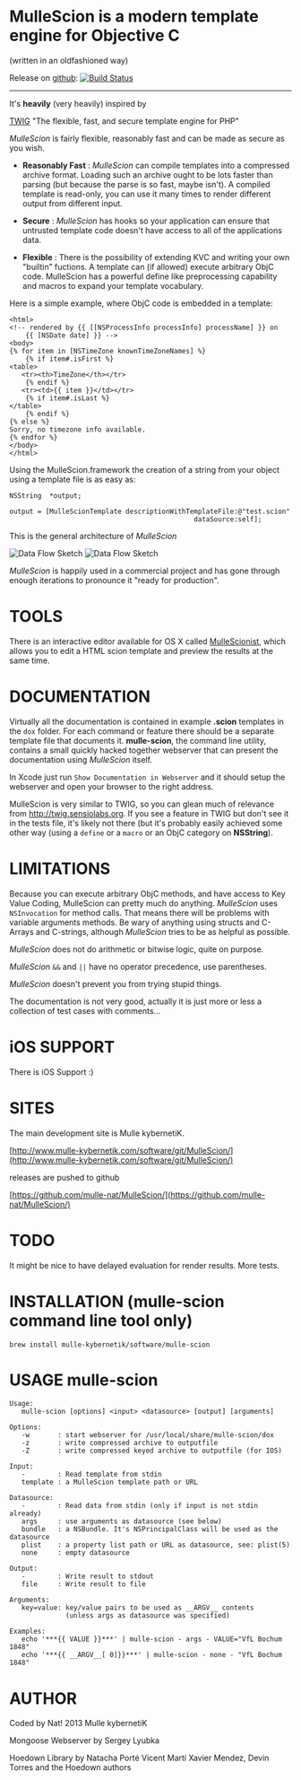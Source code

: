 
MulleScion is a modern template engine for Objective C
=============
(written in an oldfashioned way)

Release on [github](//github.com/mulle-nat/MulleScion): [![Build Status](https://travis-ci.org/mulle-nat/MulleScion.svg?branch=release)](https://travis-ci.org/mulle-nat/MulleScion)

***

It's **heavily** (very heavily) inspired by

[TWIG](//twig.sensiolabs.org/) "The flexible, fast, and secure template
engine for PHP"

*MulleScion* is fairly flexible, reasonably fast and can be made as
 secure as you wish.

* **Reasonably
Fast** :      *MulleScion* can compile templates into a compressed
               archive format. Loading such an archive ought to be lots faster
               than parsing (but because the parse is so fast, maybe isn't).
               A compiled template is read-only, you can use it many
               times to render different output from different input.

* **Secure** :   *MulleScion* has hooks so your application can ensure
               that untrusted template code doesn't have access to all of the
               applications data.

* **Flexible** :    There is the possibility of extending KVC and writing your
               own "builtin" fuctions. A template can (if allowed) execute
               arbitrary ObjC code. MulleScion has a powerful define like
               preprocessing capability and macros to expand your template
               vocabulary.

Here is a simple example, where ObjC code is embedded in a template:

	<html>
	<!-- rendered by {{ [[NSProcessInfo processInfo] processName] }} on
        {{ [NSDate date] }} -->
	<body>
	{% for item in [NSTimeZone knownTimeZoneNames] %}
	    {% if item#.isFirst %}
	<table>
	   <tr><th>TimeZone</th></tr>
	    {% endif %}
	   <tr><td>{{ item }}</td></tr>
	    {% if item#.isLast %}
	</table>
	    {% endif %}
	{% else %}
	Sorry, no timezone info available.
	{% endfor %}
	</body>
	</html>


Using the MulleScion.framework the creation of a string from your
object using a template file is as easy as:

	NSString  *output;

	output = [MulleScionTemplate descriptionWithTemplateFile:@"test.scion"
    	                                          dataSource:self];

This is the general architecture of *MulleScion*

![](/dox/MulleScionDataFlow.png "Data Flow Sketch")
![](http://www.mulle-kybernetik.com/software/git/MulleScion/raw/master/dox/MulleScionDataFlow.png "Data Flow Sketch")

*MulleScion* is happily used in a commercial project and has gone through
enough iterations to pronounce it "ready for production".



TOOLS
=============
There is an interactive editor available for OS X called [MulleScionist](http://www.mulle-kybernetik.com/software/git/MulleScionist/),
which allows you to edit a HTML scion template and preview the results at the
same time.


DOCUMENTATION
=============

Virtually all the documentation is contained in example **.scion** templates
in the `dox` folder. For each command or feature there should be a separate
template file that documents it. **mulle-scion**, the command line utility,
contains  a small quickly hacked together webserver that can present the
documentation using *MulleScion* itself.

In Xcode just run `Show Documentation in Webserver` and it should setup the
webserver and open your browser to the right address.

MulleScion is very similar to TWIG, so you can glean much of relevance from
<http://twig.sensiolabs.org>. If you see a feature in TWIG but don't see it in
the tests file, it's likely not there (but it's probably easily achieved some
other way (using a `define` or a `macro` or an ObjC category on **NSString**).


LIMITATIONS
=============
Because you can execute arbitrary ObjC methods, and have access to Key Value
Coding, MulleScion can pretty much do anything. *MulleScion* uses
`NSInvocation` for method calls. That means there will be problems with variable
arguments methods. Be wary of anything using structs and C-Arrays and
C-strings, although *MulleScion* tries to be as helpful as possible.

*MulleScion* does not do arithmetic or bitwise logic, quite on purpose.

*MulleScion* `&&` and `||` have no operator precedence, use parentheses.

*MulleScion* doesn't prevent you from trying stupid things.

The documentation is not very good, actually it is just more or less a
collection of test cases with comments...


iOS SUPPORT
=============
There is iOS Support :)


SITES
=============
The main development site is Mulle kybernetiK.

[http://www.mulle-kybernetik.com/software/git/MulleScion/](http://www.mulle-kybernetik.com/software/git/MulleScion/)

releases are pushed to github

[https://github.com/mulle-nat/MulleScion/](https://github.com/mulle-nat/MulleScion/)


TODO
=============
It might be nice to have delayed evaluation for render results. More tests.


INSTALLATION (mulle-scion command line tool only)
=============

```
brew install mulle-kybernetik/software/mulle-scion
```

USAGE mulle-scion
=============

```
Usage:
   mulle-scion [options] <input> <datasource> [output] [arguments]

Options:
   -w       : start webserver for /usr/local/share/mulle-scion/dox
   -z       : write compressed archive to outputfile
   -Z       : write compressed keyed archive to outputfile (for IOS)

Input:
   -        : Read template from stdin
   template : a MulleScion template path or URL

Datasource:
   -        : Read data from stdin (only if input is not stdin already)
   args     : use arguments as datasource (see below)
   bundle   : a NSBundle. It's NSPrincipalClass will be used as the datasource
   plist    : a property list path or URL as datasource, see: plist(5)
   none     : empty datasource

Output:
   -        : Write result to stdout
   file     : Write result to file

Arguments:
   key=value: key/value pairs to be used as __ARGV__ contents
              (unless args as datasource was specified)

Examples:
   echo '***{{ VALUE }}***' | mulle-scion - args - VALUE="VfL Bochum 1848"
   echo '***{{ __ARGV__[ 0]}}***' | mulle-scion - none - "VfL Bochum 1848"
```


AUTHOR
=============
Coded by Nat!
2013 Mulle kybernetiK

Mongoose Webserver by
Sergey Lyubka

Hoedown Library by Natacha Porté
Vicent Martí
Xavier Mendez, Devin Torres and the Hoedown authors


